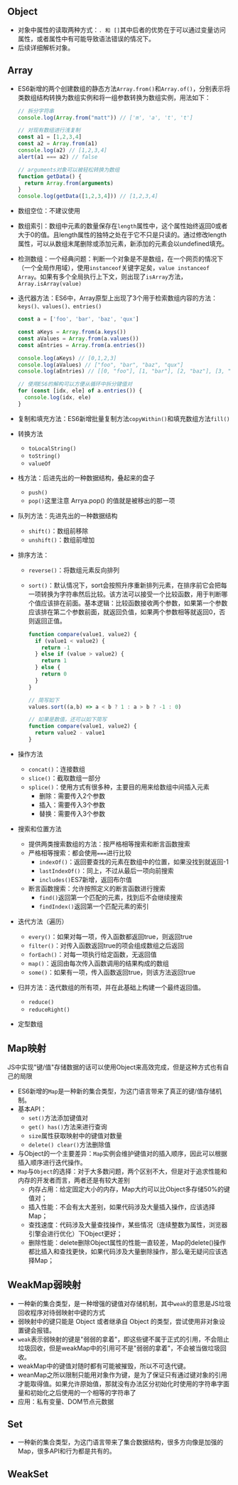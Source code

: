 ## Object

* 对象中属性的读取两种方式：`. 和 []`其中后者的优势在于可以通过变量访问属性，或者属性中有可能导致语法错误的情况下。
* 后续详细解析对象。


## Array

* ES6新增的两个创建数组的静态方法`Array.from()`和`Array.of()`，分别表示将类数组结构转换为数组实例和将一组参数转换为数组实例，用法如下：

  ```js
  // 拆分字符串
  console.log(Array.from("matt")) // ['m', 'a', 't', 't']
  
  // 对现有数组进行浅复制
  const a1 = [1,2,3,4]
  const a2 = Array.from(a1)
  console.log(a2) // [1,2,3,4]
  alert(a1 === a2) // false
  
  // arguments对象可以被轻松转换为数组
  function getData() {
    return Array.from(arguments)
  }
  console.log(getData([1,2,3,4])) // [1,2,3,4]
  ```

* 数组空位：不建议使用

* 数组索引：数组中元素的数量保存在`length`属性中，这个属性始终返回0或者大于0的值。且length属性的独特之处在于它不只是只读的。通过修改length属性，可以从数组末尾删除或添加元素，新添加的元素会以undefined填充。

* 检测数组：一个经典问题：判断一个对象是不是数组，在一个网页的情况下（一个全局作用域），使用`instanceof`关键字足矣，`value instanceof Array`。如果有多个全局执行上下文，则出现了`isArray`方法，`Array.isArray(value)`

* 迭代器方法：ES6中，Array原型上出现了3个用于检索数组内容的方法：`keys()、values()、entries()`

  ```js
  const a = ['foo', 'bar', 'baz', 'qux']
  
  const aKeys = Array.from(a.keys())
  const aValues = Array.from(a.values())
  const aEntries = Array.from(a.entries())
  
  console.log(aKeys) // [0,1,2,3]
  console.log(aValues) // ["foo", "bar", "baz", "qux"]
  console.log(aEntries) // [[0, "foo"], [1, "bar"], [2, "baz"], [3, "qux"]]
  
  // 使用ES6的解构可以方便从循环中拆分键值对
  for (const [idx, ele] of a.entries()) {
    console.log(idx, ele)
  }
  ```

* 复制和填充方法：ES6新增批量复制方法`copyWithin()`和填充数组方法`fill()`

* 转换方法
  * `toLocalString()`
  * `toString()`
  * `valueOf`

* 栈方法：后进先出的一种数据结构，叠起来的盘子

  * `push()`
  * `pop()`这里注意 Arrya.pop() 的值就是被移出的那一项

* 队列方法：先进先出的一种数据结构

  * `shift()`：数组前移除
  * `unshift()`：数组前增加

* 排序方法：

  * `reverse()`：将数组元素反向排列
  * `sort()`：默认情况下，sort会按照升序重新排列元素，在排序前它会把每一项转换为字符串然后比较。该方法可以接受一个比较函数，用于判断哪个值应该排在前面。基本逻辑：比较函数接收两个参数，如果第一个参数应该排在第二个参数前面，就返回负值，如果两个参数相等就返回0，否则返回正值。

    ```js
    function compare(value1, value2) {
      if (value1 < value2) {
        return -1
      } else if (value > value2) {
        return 1
      } else {
        return 0
      }
    }
    
    // 简写如下
    values.sort((a,b) => a < b ? 1 : a > b ? -1 : 0)
    
    // 如果是数值，还可以如下简写
    function compare(value1, value2) {
      return value2 - value1
    }
    ```

* 操作方法

  * `concat()`：连接数组
  * `slice()`：截取数组一部分
  * `splice()`：使用方式有很多种，主要目的用来给数组中间插入元素
    * 删除：需要传入2个参数
    * 插入：需要传入3个参数
    * 替换：需要传入3个参数

* 搜索和位置方法
	* 提供两类搜索数组的方法：按严格相等搜索和断言函数搜索
	* 严格相等搜索：都会使用`===`进行比较
	  * `indexOf()`：返回要查找的元素在数组中的位置，如果没找到就返回-1
	  * `lastIndexOf()`：同上，不过从最后一项向前搜索
	  * `includes()`ES7新增，返回布尔值
	* 断言函数搜索：允许按照定义的断言函数进行搜索
	  * `find()`返回第一个匹配的元素，找到后不会继续搜索
	  * `findIndex()`返回第一个匹配元素的索引

* 迭代方法（遍历）
	* `every()`：如果对每一项，传入函数都返回true，则返回true
	* `filter()`：对传入函数返回true的项会组成数组之后返回
	* `forEach()`：对每一项执行给定函数，无返回值
	* `map()`：返回由每次传入函数调用的结果构成的数组
	* `some()`：如果有一项，传入函数返回true，则该方法返回true

* 归并方法：迭代数组的所有项，并在此基础上构建一个最终返回值。
	* `reduce()`
	* `reduceRight()`
* 定型数组




## Map映射

JS中实现"键/值"存储数据的话可以使用Object来高效完成，但是这种方式也有自己的局限

* ES6新增的`Map`是一种新的集合类型，为这门语言带来了真正的键/值存储机制。
* 基本API：
  * `set()`方法添加键值对
  * `get() has()`方法来进行查询
  * `size`属性获取映射中的键值对数量
  * `delete() clear()`方法删除值
* 与Object的一个主要差异：`Map`实例会维护键值对的插入顺序，因此可以根据插入顺序进行迭代操作。
* `Map`与`Object`的选择：对于大多数问题，两个区别不大，但是对于追求性能和内存的开发者而言，两者还是有较大差别
  * 内存占用：给定固定大小的内存，Map大约可以比Object多存储50%的键值对；
  * 插入性能：不会有太大差别，如果代码涉及大量插入操作，应该选择Map；
  * 查找速度：代码涉及大量查找操作，某些情况（连续整数为属性，浏览器引擎会进行优化）下Object更好；
  * 删除性能：delete删除Object属性的性能一直较差，Map的delete()操作都比插入和查找更快，如果代码涉及大量删除操作，那么毫无疑问应该选择Map；

## WeakMap弱映射

* 一种新的集合类型，是一种增强的键值对存储机制，其中`weak`的意思是JS垃圾回收程序对待弱映射中键的方式
* 弱映射中的键只能是 Object 或者继承自 Object 的类型，尝试使用非对象设置键会报错。
* `weak`表示弱映射的键是"弱弱的拿着"，即这些键不属于正式的引用，不会阻止垃圾回收，但是weakMap中的引用可不是"弱弱的拿着"，不会被当做垃圾回收。
* weakMap中的键值对随时都有可能被摧毁，所以不可迭代键。
* weanMap之所以限制只能用对象作为键，是为了保证只有通过键对象的引用才能取得值。如果允许原始值，那就没有办法区分初始化时使用的字符串字面量和初始化之后使用的一个相等的字符串了
* 应用：私有变量、DOM节点元数据

## Set

* 一种新的集合类型，为这门语言带来了集合数据结构，很多方向像是加强的Map，很多API和行为都是共有的。

## WeakSet
